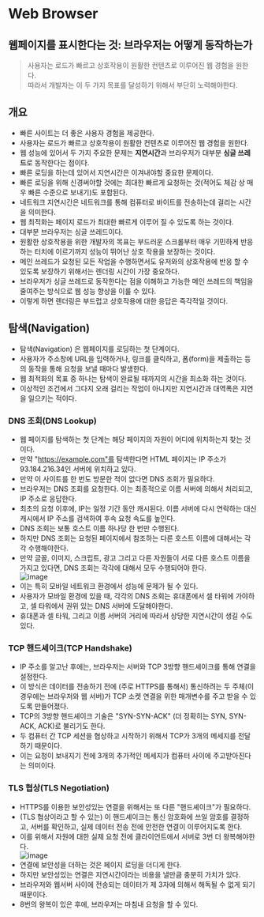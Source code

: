 # Web Browser
## 웹페이지를 표시한다는 것: 브라우저는 어떻게 동작하는가
> 사용자는 로드가 빠르고 상호작용이 원활한 컨텐츠로 이루어진 웹 경험을 원한다.      
> 따라서 개발자는 이 두 가지 목표를 달성하기 위해서 부단히 노력해야한다.
     
## 개요
- 빠른 사이트는 더 좋은 사용자 경험을 제공한다.
- 사용자는 로드가 빠르고 상호작용이 원활한 컨텐츠로 이루어진 웹 경험을 원한다.
- 웹 성능에 있어서 두 가지 주요한 문제는 **지연시간**과 브라우저가 대부분 **싱글 쓰레드**로 동작한다는 점이다.
- 빠른 로딩을 하는데 있어서 지연시간은 이겨내야할 중요한 문제이다.
- 빠른 로딩을 위해 신경써야할 것에는 최대한 빠르게 요청하는 것(적어도 체감 상 매우 빠른 수준으로 보내기)도 포함된다.
- 네트워크 지연시간은 네트워크를 통해 컴퓨터로 바이트를 전송하는데 걸리는 시간을 의미한다.
- 웹 최적화는 페이지 로드가 최대한 빠르게 이루어 질 수 있도록 하는 것이다.
- 대부분 브라우저는 싱글 쓰레드이다.
- 원활한 상호작용을 위한 개발자의 목표는 부드러운 스크롤부터 매우 기민하게 반응하는 터치에 이르기까지 성능이 뛰어난 상호 작용을 보장하는 것이다.
- 메인 쓰레드가 요청된 모든 작업을 수행하면서도 유저와의 상호작용에 반응 할 수 있도록 보장하기 위해서는 렌더링 시간이 가장 중요하다.
- 브라우저가 싱글 쓰레드로 동작한다는 점을 이해하고 가능한 메인 쓰레드의 책임을 줄여주는 방식으로 웹 성능 향상을 이룰 수 있다.
- 이렇게 하면 렌더링은 부드럽고 상호작용에 대한 응답은 즉각적일 것이다.
    
## 탐색(Navigation)
- 탐색(Navigation) 은 웹페이지를 로딩하는 첫 단계이다.
- 사용자가 주소창에 URL을 입력하거나, 링크를 클릭하고, 폼(form)을 제출하는 등의 동작을 통해 요청을 보낼 때마다 발생한다.
- 웹 최적화의 목표 중 하나는 탐색이 완료될 때까지의 시간을 최소화 하는 것이다.
- 이상적인 조건에서 그다지 오래 걸리는 작업이 아니지만 지연시간과 대역폭은 지연을 일으키는 적이다.
     
### DNS 조회(DNS Lookup)
- 웹 페이지를 탐색하는 첫 단계는 해당 페이지의 자원이 어디에 위치하는지 찾는 것이다.
- 만약 "https://example.com"를 탐색한다면 HTML 페이지는 IP 주소가 93.184.216.34인 서버에 위치하고 있다.
- 만약 이 사이트를 한 번도 방문한 적이 없다면 DNS 조회가 필요하다.
- 브라우저는 DNS 조회를 요청한다. 이는 최종적으로 이름 서버에 의해서 처리되고, IP 주소로 응답한다.
- 최초의 요청 이후에, IP는 일정 기간 동안 캐시된다. 이름 서버에 다시 연락하는 대신 캐시에서 IP 주소를 검색하여 후속 요청 속도를 높인다.
- DNS 조회는 보통 호스트 이름 하나당 한 번만 수행된다.
- 하지만 DNS 조회는 요청된 페이지에서 참조하는 다른 호스트 이름에 대해서는 각각 수행해야한다.
- 만약 글꼴, 이미지, 스크립트, 광고 그리고 다른 자원들이 서로 다른 호스트 이름을 가지고 있다면, DNS 조회는 각각에 대해서 모두 수행되어야 한다.     
![image](https://github.com/user-attachments/assets/120ce705-19cc-4019-b673-c676efa17168)
- 이는 특히 모바일 네트워크 환경에서 성능에 문제가 될 수 있다.
- 사용자가 모바일 환경에 있을 때, 각각의 DNS 조회는 휴대폰에서 셀 타워에 가야하고, 셀 타워에서 권위 있는 DNS 서버에 도달해야한다.
- 휴대폰과 셀 타워, 그리고 이름 서버의 거리에 따라서 상당한 지연시간이 생길 수도 있다.
### TCP 핸드셰이크(TCP Handshake)
- IP 주소를 알고난 후에는, 브라우저는 서버와 TCP 3방향 핸드셰이크를 통해 연결을 설정한다.
- 이 방식은 데이터를 전송하기 전에 (주로 HTTPS를 통해서) 통신하려는 두 주체(이 경우에는 브라우저와 웹 서버)가 TCP 소켓 연결을 위한 매개변수를 주고 받을 수 있도록 만들어졌다.
- TCP의 3방향 핸드셰이크 기술은 "SYN-SYN-ACK" (더 정확히는 SYN, SYN-ACK, ACK)로 불리기도 한다.
- 두 컴퓨터 간 TCP 세션을 협상하고 시작하기 위해서 TCP가 3개의 메세지를 전달하기 때문이다.
- 이는 요청이 보내지기 전에 3개의 추가적인 메세지가 컴퓨터 사이에 주고받아진다는 의미이다.
### TLS 협상(TLS Negotiation)
- HTTPS를 이용한 보안성있는 연결을 위해서는 또 다른 "핸드셰이크"가 필요하다.
- (TLS 협상이라고 할 수 있는) 이 핸드셰이크는 통신 암호화에 쓰일 암호를 결정하고, 서버를 확인하고, 실제 데이터 전송 전에 안전한 연결이 이루어지도록 한다.
- 이를 위해서 자원에 대한 실제 요청 전에 클라이언트에서 서버로 3번 더 왕복해야한다.      
![image](https://github.com/user-attachments/assets/c7f1c644-53bf-4879-a0f0-7af9482f6079)     
- 연결에 보안성을 더하는 것은 페이지 로딩을 더디게 한다.
- 하지만 보안성있는 연결은 지연시간이라는 비용을 낼만큼 충분히 가치가 있다.
- 브라우저와 웹서버 사이에 전송되는 데이터가 제 3자에 의해서 해독될 수 없게 되기 때문이다.
- 8번의 왕복이 있은 후에, 브라우저는 마침내 요청을 할 수 있다.
